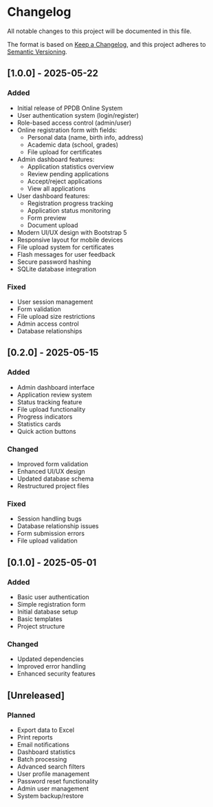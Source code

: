 # Changelog

All notable changes to this project will be documented in this file.

The format is based on [Keep a Changelog](https://keepachangelog.com/en/1.0.0/),
and this project adheres to [Semantic Versioning](https://semver.org/spec/v2.0.0.html).

## [1.0.0] - 2025-05-22

### Added
- Initial release of PPDB Online System
- User authentication system (login/register)
- Role-based access control (admin/user)
- Online registration form with fields:
  - Personal data (name, birth info, address)
  - Academic data (school, grades)
  - File upload for certificates
- Admin dashboard features:
  - Application statistics overview
  - Review pending applications
  - Accept/reject applications
  - View all applications
- User dashboard features:
  - Registration progress tracking
  - Application status monitoring
  - Form preview
  - Document upload
- Modern UI/UX design with Bootstrap 5
- Responsive layout for mobile devices
- File upload system for certificates
- Flash messages for user feedback
- Secure password hashing
- SQLite database integration

### Fixed
- User session management
- Form validation
- File upload size restrictions
- Admin access control
- Database relationships

## [0.2.0] - 2025-05-15

### Added
- Admin dashboard interface
- Application review system
- Status tracking feature
- File upload functionality
- Progress indicators
- Statistics cards
- Quick action buttons

### Changed
- Improved form validation
- Enhanced UI/UX design
- Updated database schema
- Restructured project files

### Fixed
- Session handling bugs
- Database relationship issues
- Form submission errors
- File upload validation

## [0.1.0] - 2025-05-01

### Added
- Basic user authentication
- Simple registration form
- Initial database setup
- Basic templates
- Project structure

### Changed
- Updated dependencies
- Improved error handling
- Enhanced security features

## [Unreleased]

### Planned
- Export data to Excel
- Print reports
- Email notifications
- Dashboard statistics
- Batch processing
- Advanced search filters
- User profile management
- Password reset functionality
- Admin user management
- System backup/restore